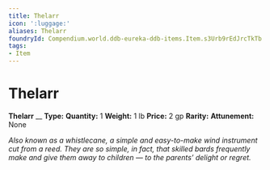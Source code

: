 ```yaml
---
title: Thelarr
icon: ':luggage:'
aliases: Thelarr
foundryId: Compendium.world.ddb-eureka-ddb-items.Item.s3Urb9rEdJrcTkTb
tags:
- Item
---
```


# Thelarr

**Thelarr**
__
**Type:** 
**Quantity:** 1
**Weight:** 1 lb
**Price:** 2 gp
**Rarity:** 
**Attunement:** None

*Also known as a whistlecane, a simple and easy-to-make wind instrument cut from a reed. They are so simple, in fact, that skilled bards frequently make and give them away to children — to the parents’ delight or regret.*